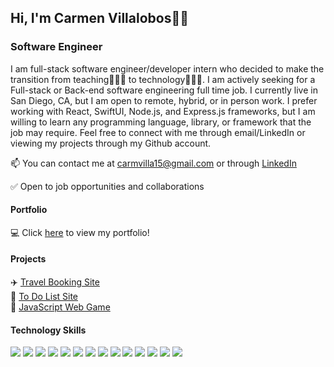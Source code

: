 ## Hi, I'm Carmen Villalobos👋😄

### Software Engineer

I am full-stack software engineer/developer intern who decided to make the transition from teaching👩🏻‍🏫 to technology👩🏻‍💻. I am actively seeking for a Full-stack or Back-end software engineering full time job. I currently live in San Diego, CA, but I am open to remote, hybrid, or in person work. I prefer working with React, SwiftUI, Node.js, and Express.js frameworks, but I am willing to learn any programming language, library, or framework that the job may require. Feel free to connect with me through email/LinkedIn or viewing my projects through my Github account.

📫 You can contact me at carmvilla15@gmail.com or through
  <a href="https://www.linkedin.com/in/carmen-villalobos-11a829237/">LinkedIn</a>
 
✅ Open to job opportunities and collaborations

#### Portfolio

💻 Click <a href="https://main.d2czx6etbxeuzg.amplifyapp.com/">here</a> to view my portfolio!

#### Projects

<div>
  ✈️ <a href="">Travel Booking Site</a>
</div>
<div>
  📝 <a href="">To Do List Site</a>
</div>
👾 <a href="https://main.d2tgw1k41cylr3.amplifyapp.com/">JavaScript Web Game</a>


#### Technology Skills

<div id="badges">

<!-- JavaScript -->
<img src='https://img.shields.io/badge/JavaScript-F7DF1E?style=for-the-badge&logo=javascript&logoColor=black' />
  
<!-- Python -->
<img src='https://img.shields.io/badge/Python-339933?style=for-the-badge&logo=python&logoColor=white' />
  
<!-- TypeScript -->
<img src='https://shields.io/badge/TypeScript-3178C6?style=for-the-badge&logo=typescript&logoColor=white' />

<!-- SwiftUI -->
<img src='https://img.shields.io/badge/Swift-FA7343?style=for-the-badge&logo=swift&logoColor=white' />

<!-- Figma -->
<img src='https://img.shields.io/badge/Figma-F24E1E?style=for-the-badge&logo=figma&logoColor=white' />

<!-- Google Cloud Platform -->
<img src='https://img.shields.io/badge/Google_Cloud-4285F4?style=for-the-badge&logo=google-cloud&logoColor=white' />
  
<!-- Amazon AWS -->
<img src='https://img.shields.io/badge/Amazon_AWS-232F3E?style=for-the-badge&logo=amazon-aws&logoColor=white' />
                                                                                                   
<!-- Node.js -->
<img src='https://img.shields.io/badge/Node.js-339933?style=for-the-badge&logo=nodedotjs&logoColor=white' /> 
                                                                                                   
<!-- PostgreSQL -->                                                                                 <img src='https://img.shields.io/badge/PostgreSQL-316192?style=for-the-badge&logo=postgresql&logoColor=white' />
                                                                                                   
<!-- React -->
<img src='https://img.shields.io/badge/React-20232A?style=for-the-badge&logo=react&logoColor=61DAFB' />
                                                                                                   <!-- Express -->                                                                                       <img src='https://img.shields.io/badge/Express.js-000000?style=for-the-badge&logo=express&logoColor=white' />

<!-- Bootstap -->
<img src='https://img.shields.io/badge/Bootstrap-ff69b4?style=for-the-badge&logo=bootstrap&logoColor=white' />   
  
<!-- CSS -->
<img src='https://img.shields.io/badge/CSS3-1572B6?style=for-the-badge&logo=css3&logoColor=white' />                                                                                                         
<!-- HTML -->
<img src='https://img.shields.io/badge/HTML5-E34F26?style=for-the-badge&logo=html5&logoColor=white' />
                                                                                                  
</div>

<!--
**carmenvillalobos/carmenvillalobos** is a ✨ _special_ ✨ repository because its `README.md` (this file) appears on your GitHub profile.

Here are some ideas to get you started:

- 🔭 I’m currently working on ...
- 🌱 I’m currently learning ...
- 👯 I’m looking to collaborate on ...
- 🤔 I’m looking for help with ...
- 💬 Ask me about ...
- 📫 How to reach me: ...
- 😄 Pronouns: ...
- ⚡ Fun fact: ...
-->
